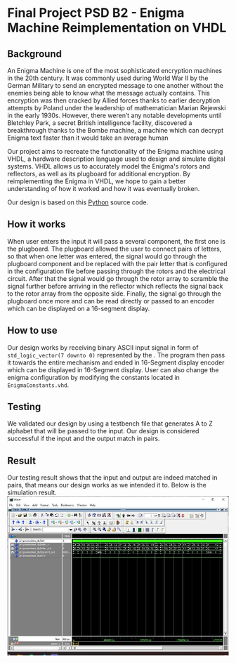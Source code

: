 # Final Project PSD B2 - Enigma Machine Reimplementation on VHDL


## Background


An Enigma Machine is one of the most sophisticated encryption machines in the 20th century. It was commonly used during World War II by the German Military to send an encrypted message to one another without the enemies being able to know what the message actually contains. This encryption was then cracked by Allied forces thanks to earlier decryption attempts by Poland under the leadership of mathematician Marian Rejewski in the early 1930s. However, there weren’t any notable developments until Bletchley Park, a secret British intelligence facility, discovered a breakthrough thanks to the Bombe machine, a machine which can decrypt Enigma text faster than it would take an average human 

Our project aims to recreate the functionality of the Enigma machine using VHDL, a hardware description language used to design and simulate digital systems. VHDL allows us to accurately model the Enigma's rotors and reflectors, as well as its plugboard for additional encryption. By reimplementing the Enigma in VHDL, we hope to gain a better understanding of how it worked and how it was eventually broken.



Our design is based on this [Python](https://www.101computing.net/enigma/) source code. 

## How it works
When user enters the input it will pass a several component, the first one is the plugboard. The plugboard allowed the user to connect pairs of letters, so that when one letter was entered, the signal would go through the plugboard component and be replaced with the pair letter that is configured in the configuration file before passing through the rotors and the electrical circuit. After that the signal would go through the rotor array to scramble the signal further before arriving in the reflector which reflects the signal back to the rotor array from the opposite side. Finally, the signal go through the plugboard once more and can be read directly or passed to an encoder which can be displayed on a 16-segment display.

## How to use
Our design works by receiving binary ASCII input signal in form of `std_logic_vector(7 downto 0)` represented by the . The program then pass it towards the entire mechanism and ended in 16-Segment display encoder which can be displayed in 16-Segment display. User can also change the enigma configuration by modifying the constants located in `EnigmaConstants.vhd`.

## Testing
We validated our design by using a testbench file that generates A to Z alphabet that will be passed to the input. Our design is considered successful if the input and the output match in pairs.

## Result
Our testing result shows that the input and output are indeed matched in pairs, that means our design works as we intended it to. Below is the simulation result.
![Top level testbench simulation](assets/enigma-tb.jpg)